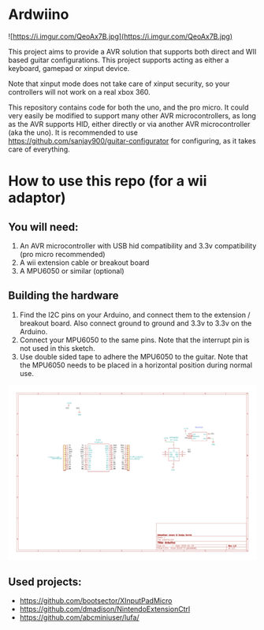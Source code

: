 # Ardwiino
![https://i.imgur.com/QeoAx7B.jpg](https://i.imgur.com/QeoAx7B.jpg)

This project aims to provide a AVR solution that supports both direct and WII based guitar configurations.
This project supports acting as either a keyboard, gamepad or xinput device.

Note that xinput mode does not take care of xinput security, so your controllers will not work on a real xbox 360.

This repository contains code for both the uno, and the pro micro. It could very easily be modified to support many other AVR microcontrollers, as long as the AVR supports HID, either directly or via another AVR microcontroller (aka the uno).
It is recommended to use https://github.com/sanjay900/guitar-configurator for configuring, as it takes care of everything.

# How to use this repo (for a wii adaptor)
## You will need:
1. An AVR microcontroller with USB hid compatibility and 3.3v compatibility (pro micro recommended)
2. A wii extension cable or breakout board
3. A MPU6050 or similar (optional)

## Building the hardware
1. Find the I2C pins on your Arduino, and connect them to the extension / breakout board. Also connect ground to ground and 3.3v to 3.3v on the Arduino.
2. Connect your MPU6050 to the same pins. Note that the interrupt pin is not used in this sketch.
3. Use double sided tape to adhere the MPU6050 to the guitar. Note that the MPU6050 needs to be placed in a horizontal position during normal use.

![pcb/ardwiino_schematic.png](pcb/ardwiino_schematic.png)


## Used projects:
* https://github.com/bootsector/XInputPadMicro
* https://github.com/dmadison/NintendoExtensionCtrl
* https://github.com/abcminiuser/lufa/
